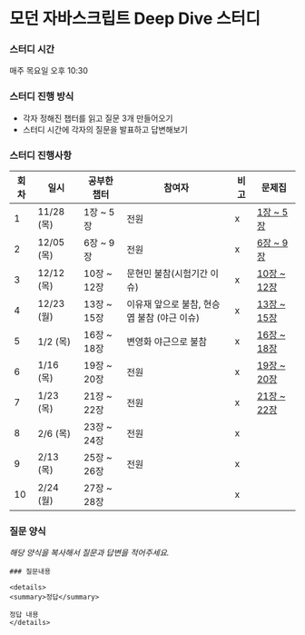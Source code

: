 # 모던 자바스크립트 Deep Dive 스터디

### 스터디 시간

매주 목요일 오후 10:30

### 스터디 진행 방식

- 각자 정해진 챕터를 읽고 질문 3개 만들어오기
- 스터디 시간에 각자의 질문을 발표하고 답변해보기

### 스터디 진행사항

| 회차 | 일시       | 공부한 챕터 | 참여자                                      | 비고 | 문제집                         |
| ---- | ---------- | ----------- | ------------------------------------------- | ---- | ------------------------------ |
| 1    | 11/28 (목) | 1장 ~ 5장   | 전원                                        | x    | [1장 ~ 5장](1회차/문제집.md)   |
| 2    | 12/05 (목) | 6장 ~ 9장   | 전원                                        | x    | [6장 ~ 9장](2회차/문제집.md)   |
| 3    | 12/12 (목) | 10장 ~ 12장 | 문현민 불참(시험기간 이슈)                  | x    | [10장 ~ 12장](3회차/문제집.md) |
| 4    | 12/23 (월) | 13장 ~ 15장 | 이유재 앞으로 불참, 현승엽 불참 (야근 이슈) | x    | [13장 ~ 15장](4회차/문제집.md) |
| 5    | 1/2 (목)   | 16장 ~ 18장 | 변영화 야근으로 불참                        | x    | [16장 ~ 18장](5회차/문제집.md) |
| 6    | 1/16 (목)  | 19장 ~ 20장 | 전원                                        | x    | [19장 ~ 20장](6회차/문제집.md) |
| 7    | 1/23 (목)  | 21장 ~ 22장 | 전원                                        | x    | [21장 ~ 22장](7회차/문제집.md) |
| 8    | 2/6 (목)   | 23장 ~ 24장 | 전원                                            | x    |                                |
| 9    | 2/13 (목)   | 25장 ~ 26장 | 전원                                            | x    |                                |
| 10    | 2/24 (월)   | 27장 ~ 28장 |                                             | x    |                                |

### 질문 양식

_해당 양식을 복사해서 질문과 답변을 적어주세요._

```
### 질문내용

<details>
<summary>정답</summary>

정답 내용
</details>
```
